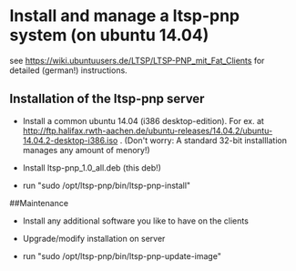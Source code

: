 # Install and manage a ltsp-pnp system (on ubuntu 14.04)

see https://wiki.ubuntuusers.de/LTSP/LTSP-PNP_mit_Fat_Clients for detailed (german!) instructions. 

## Installation of the ltsp-pnp server 

* Install a common ubuntu 14.04 (i386 desktop-edition). For ex. at http://ftp.halifax.rwth-aachen.de/ubuntu-releases/14.04.2/ubuntu-14.04.2-desktop-i386.iso . (Don't worry: A standard 32-bit installlation manages any amount of menory!) 

* Install ltsp-pnp_1.0_all.deb (this deb!)

* run "sudo /opt/ltsp-pnp/bin/ltsp-pnp-install"
 

##Maintenance

* Install any additional software you like to have on the clients 

* Upgrade/modify installation on server


* run "sudo /opt/ltsp-pnp/bin/ltsp-pnp-update-image"
